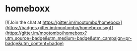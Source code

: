 # homeboxx

[![Join the chat at https://gitter.im/mootombo/homeboxx](https://badges.gitter.im/mootombo/homeboxx.svg)](https://gitter.im/mootombo/homeboxx?utm_source=badge&utm_medium=badge&utm_campaign=pr-badge&utm_content=badge)